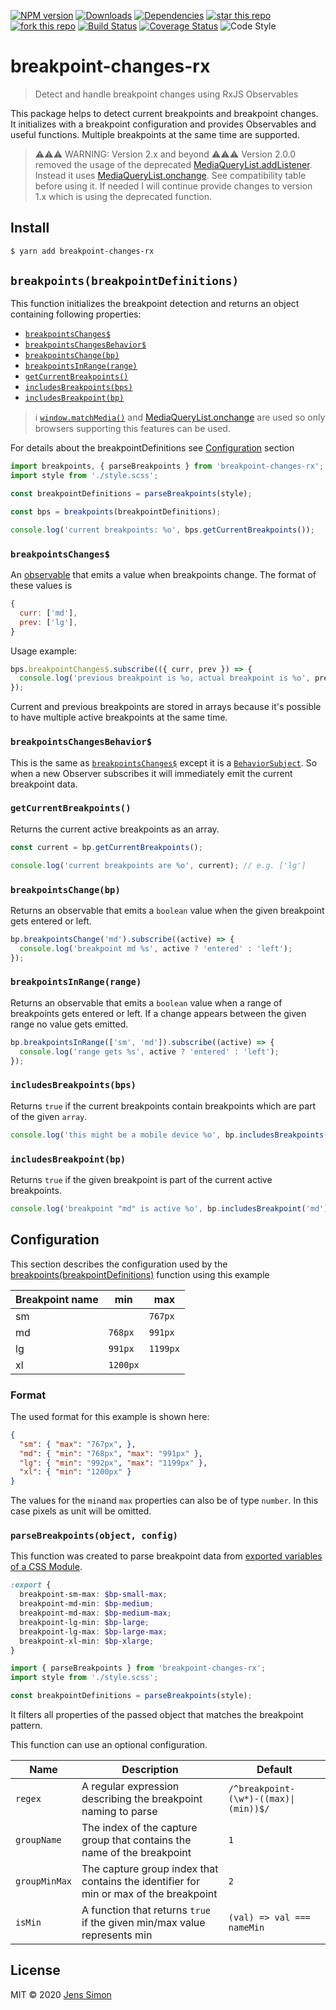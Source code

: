 [![NPM version][npm-image]][npm-url] [![Downloads][npm-downloads-image]][npm-url] [![Dependencies][deps-image]][deps-url] [![star this repo][gh-stars-image]][gh-url] [![fork this repo][gh-forks-image]][gh-url] [![Build Status][travis-image]][travis-url] [![Coverage Status][coveralls-image]][coveralls-url] ![Code Style][codestyle-image]

# breakpoint-changes-rx

> Detect and handle breakpoint changes using RxJS Observables

This package helps to detect current breakpoints and breakpoint changes. It initializes with a breakpoint configuration and provides Observables and useful functions.
Multiple breakpoints at the same time are supported.

> ⚠️️️️⚠️⚠️ WARNING: Version 2.x and beyond ⚠️⚠️⚠️
> Version 2.0.0 removed the usage of the deprecated [MediaQueryList.addListener](https://developer.mozilla.org/en-US/docs/Web/API/MediaQueryList/addListener).
> Instead it uses [MediaQueryList.onchange](https://developer.mozilla.org/en-US/docs/Web/API/MediaQueryList/onchange). See compatibility table before using it.
> If needed I will continue provide changes to version 1.x which is using the deprecated function.

## Install

```sh
$ yarn add breakpoint-changes-rx
```

## `breakpoints(breakpointDefinitions)`

This function initializes the breakpoint detection and returns an object containing following properties:

- [`breakpointsChanges$`](#breakpointsCHanges$)
- [`breakpointsChangesBehavior$`](#breakpointsChangesBehavior$)
- [`breakpointsChange(bp)`](#breakpointsChange(bp))
- [`breakpointsInRange(range)`](#breakpointsInRange(range))
- [`getCurrentBreakpoints()`](#getCurrentBreakpoints())
- [`includesBreakpoints(bps)`](#includesBreakpoints(bps))
- [`includesBreakpoint(bp)`](#includesBreakpoint(bp))

> ℹ️ [`window.matchMedia()`](https://developer.mozilla.org/en-US/docs/Web/API/Window/matchMedia) and [MediaQueryList.onchange](https://developer.mozilla.org/en-US/docs/Web/API/MediaQueryList/onchange) are used so only browsers supporting this features can be used.

For details about the breakpointDefinitions see [Configuration](#Configuration) section

```javascript
import breakpoints, { parseBreakpoints } from 'breakpoint-changes-rx';
import style from './style.scss';

const breakpointDefinitions = parseBreakpoints(style);

const bps = breakpoints(breakpointDefinitions);

console.log('current breakpoints: %o', bps.getCurrentBreakpoints());
```

### `breakpointsChanges$`

An [observable](https://rxjs-dev.firebaseapp.com/guide/observable) that emits a value when breakpoints change. The format of these values is

```javascript
{
  curr: ['md'],
  prev: ['lg'],
}
```

Usage example:

```javascript
bps.breakpointChanges$.subscribe(({ curr, prev }) => {
  console.log('previous breakpoint is %o, actual breakpoint is %o', prev, curr);
});
```

Current and previous breakpoints are stored in arrays because it's possible to have multiple active breakpoints at the same time.

### `breakpointsChangesBehavior$`

This is the same as [`breakpointsChanges$`](#breakpointsChanges$) except it is a [`BehaviorSubject`](https://rxjs-dev.firebaseapp.com/guide/subject#behaviorsubject). So when a new Observer subscribes it will immediately emit the current breakpoint data.

### `getCurrentBreakpoints()`

Returns the current active breakpoints as an array.

```javascript
const current = bp.getCurrentBreakpoints();

console.log('current breakpoints are %o', current); // e.g. ['lg']
```

### `breakpointsChange(bp)`

Returns an observable that emits a `boolean` value when the given breakpoint gets entered or left.

```javascript
bp.breakpointsChange('md').subscribe((active) => {
  console.log('breakpoint md %s', active ? 'entered' : 'left');
});
```

### `breakpointsInRange(range)`

Returns an observable that emits a `boolean` value when a range of breakpoints gets entered or left. If a change appears between the given range no value gets emitted.

```javascript
bp.breakpointsInRange(['sm', 'md']).subscribe((active) => {
  console.log('range gets %s', active ? 'entered' : 'left');
});
```

### `includesBreakpoints(bps)`

Returns `true` if the current breakpoints contain breakpoints which are part of the given `array`.

```javascript
console.log('this might be a mobile device %o', bp.includesBreakpoints(['sm', 'md']));
```

### `includesBreakpoint(bp)`

Returns `true` if the given breakpoint is part of the current active breakpoints.

```javascript
console.log('breakpoint "md" is active %o', bp.includesBreakpoint('md'));
```


## Configuration

This section describes the configuration used by the [breakpoints(breakpointDefinitions)](#breakpoints(breakpointDefinitions)) function using this example

Breakpoint name | min    | max
----------------|----------|----------
sm              |          |  `767px`
md              |  `768px` |  `991px`
lg              |  `991px` | `1199px`
xl              | `1200px` |

### Format

The used format for this example is shown here:

```json
{
  "sm": { "max": "767px", },
  "md": { "min": "768px", "max": "991px" },
  "lg": { "min": "992px", "max": "1199px" },
  "xl": { "min": "1200px" }
}
```

The values for the `min`and `max` properties can also be of type `number`. In this case pixels as unit will be omitted.

### `parseBreakpoints(object, config)`

This function was created to parse breakpoint data from [exported variables of a CSS Module](https://github.com/css-modules/icss#specification).

```scss
:export {
  breakpoint-sm-max: $bp-small-max;
  breakpoint-md-min: $bp-medium;
  breakpoint-md-max: $bp-medium-max;
  breakpoint-lg-min: $bp-large;
  breakpoint-lg-max: $bp-large-max;
  breakpoint-xl-min: $bp-xlarge;
}
```

```javascript
import { parseBreakpoints } from 'breakpoint-changes-rx';
import style from './style.scss';

const breakpointDefinitions = parseBreakpoints(style);
```

It filters all properties of the passed object that matches the breakpoint pattern.

This function can use an optional configuration.

Name          | Description                                                                            | Default
--------------|----------------------------------------------------------------------------------------|--------------------------------------
`regex`       | A regular expression describing the breakpoint naming to parse                         | `/^breakpoint-(\w*)-((max)\|(min))$/`
`groupName`   | The index of the capture group that contains the name of the breakpoint                | `1`
`groupMinMax` | The capture group index that contains the identifier for min or max of the breakpoint  | `2`
`isMin`       | A function that returns `true` if the given min/max value represents min               | `(val) => val === nameMin`

## License

MIT © 2020 [Jens Simon](https://github.com/jenssimon)

[npm-url]: https://www.npmjs.com/package/breakpoint-changes-rx
[npm-image]: https://badgen.net/npm/v/breakpoint-changes-rx
[npm-downloads-image]: https://badgen.net/npm/dw/breakpoint-changes-rx

[deps-url]: https://david-dm.org/jenssimon/breakpoint-changes-rx
[deps-image]: https://badgen.net/david/dep/jenssimon/breakpoint-changes-rx

[gh-url]: https://github.com/jenssimon/breakpoint-changes-rx
[gh-stars-image]: https://badgen.net/github/stars/jenssimon/breakpoint-changes-rx
[gh-forks-image]: https://badgen.net/github/forks/jenssimon/breakpoint-changes-rx

[travis-url]: https://travis-ci.com/jenssimon/breakpoint-changes-rx
[travis-image]: https://travis-ci.com/jenssimon/breakpoint-changes-rx.svg?branch=master

[coveralls-url]: https://coveralls.io/github/jenssimon/breakpoint-changes-rx?branch=master
[coveralls-image]: https://coveralls.io/repos/github/jenssimon/breakpoint-changes-rx/badge.svg?branch=master

[codestyle-image]: https://badgen.net/badge/code%20style/airbnb/f2a
